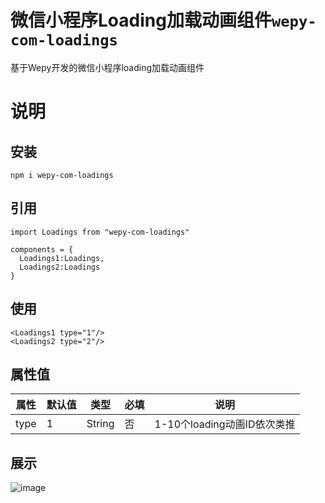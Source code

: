 # 微信小程序Loading加载动画组件`wepy-com-loadings`
基于Wepy开发的微信小程序loading加载动画组件

# 说明
## 安装
```
npm i wepy-com-loadings
```
## 引用
```
import Loadings from "wepy-com-loadings"

components = {
  Loadings1:Loadings,
  Loadings2:Loadings
}
```

## 使用
```
<Loadings1 type="1"/>
<Loadings2 type="2"/>
```

## 属性值
属性 | 默认值 | 类型 | 必填 | 说明
---|---|---|---|---
type | 1 | String | 否 | 1-10个loading动画ID依次类推

## 展示
![image](https://github.com/Licoy/wepy-com-loadings/blob/master/example/show.gif?raw=true)